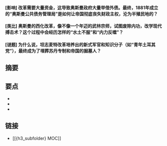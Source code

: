 #### [影响] 改革需要大量资金，这导致奥斯曼政府大量举借外债。最终，1881年成立的“奥斯曼公共债务管理局”是如何让帝国彻底丧失财政主权，沦为半殖民地的？


#### [类比] 奥斯曼的西化改革，像不像一个年迈的武林宗师，试图废除内功，改学现代搏击术？这个过程中会经历怎样的“水土不服”和“内力反噬”？


#### [谜题] 为什么说，坦志麦特改革培养出的新式军官和知识分子（如“青年土耳其党”），最终成为了埋葬苏丹专制和帝国的掘墓人？


## 摘要


## 要点

- 
- 
- 

## 链接

- [[{h3_subfolder} MOC]]
